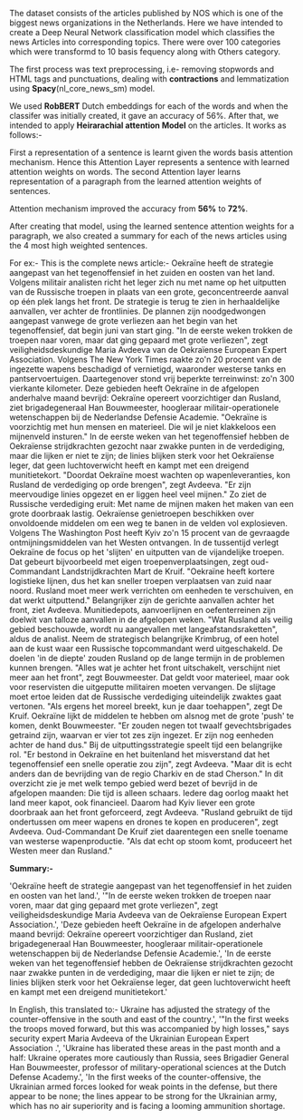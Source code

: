 The dataset consists of the articles published by NOS which is one of the biggest news organizations in the Netherlands. Here we have intended to create a Deep Neural Network classification
model which classifies the news Articles into corresponding topics. There were over 100 categories which were transformd to 10 basis fequency along with Others category.

The first process was text preprocessing, i.e- removing stopwords and HTML tags and punctuations, dealing with **contractions** and lemmatization using **Spacy**(nl_core_news_sm) model.

We used **RobBERT** Dutch embeddings for each of the words and when the classifer was initially created, it gave an accuracy of 56%. 
After that, we intended to apply **Heirarachial attention Model** on the articles. It works as follows:- 

First a representation of a sentence is learnt given the words basis attention mechanism. Hence this Attention Layer represents a sentence with learned attention weights on words.
The second Attention layer learns representation of a paragraph from the learned attention weights of sentences. 

Attention mechanism improved the accuracy from **56%** to **72%**.

After creating that model, using the learned sentence attention weights for a paragraph, we also created a summary for each of the news articles using the 4 most high weighted sentences. 

For ex:- This is the complete news article:- 
Oekraïne heeft de strategie aangepast van het tegenoffensief in het zuiden en oosten van het land. Volgens militair analisten richt het leger zich nu met name op het uitputten van de Russische troepen in plaats van een grote, geconcentreerde aanval op één plek langs het front. De strategie is terug te zien in herhaaldelijke aanvallen, ver achter de frontlinies. De plannen zijn noodgedwongen aangepast vanwege de grote verliezen aan het begin van het tegenoffensief, dat begin juni van start ging. "In de eerste weken trokken de troepen naar voren, maar dat ging gepaard met grote verliezen", zegt veiligheidsdeskundige Maria Avdeeva van de Oekraïense European Expert Association. Volgens The New York Times raakte zo'n 20 procent van de ingezette wapens beschadigd of vernietigd, waaronder westerse tanks en pantservoertuigen. Daartegenover stond vrij beperkte terreinwinst: zo'n 300 vierkante kilometer. Deze gebieden heeft Oekraïne in de afgelopen anderhalve maand bevrijd: Oekraïne opereert voorzichtiger dan Rusland, ziet brigadegeneraal Han Bouwmeester, hoogleraar militair-operationele wetenschappen bij de Nederlandse Defensie Academie. "Oekraïne is voorzichtig met hun mensen en materieel. Die wil je niet klakkeloos een mijnenveld insturen." In de eerste weken van het tegenoffensief hebben de Oekraïense strijdkrachten gezocht naar zwakke punten in de verdediging, maar die lijken er niet te zijn; de linies blijken sterk voor het Oekraïense leger, dat geen luchtoverwicht heeft en kampt met een dreigend munitietekort. "Doordat Oekraïne moest wachten op wapenleveranties, kon Rusland de verdediging op orde brengen", zegt Avdeeva. "Er zijn meervoudige linies opgezet en er liggen heel veel mijnen." Zo ziet de Russische verdediging eruit: Met name de mijnen maken het maken van een grote doorbraak lastig. Oekraïense genietroepen beschikken over onvoldoende middelen om een weg te banen in de velden vol explosieven. Volgens The Washington Post heeft Kyiv zo'n 15 procent van de gevraagde ontmijningsmiddelen van het Westen ontvangen. In de tussentijd verlegt Oekraïne de focus op het 'slijten' en uitputten van de vijandelijke troepen. Dat gebeurt bijvoorbeeld met eigen troepenverplaatsingen, zegt oud-Commandant Landstrijdkrachten Mart de Kruif. "Oekraïne heeft kortere logistieke lijnen, dus het kan sneller troepen verplaatsen van zuid naar noord. Rusland moet meer werk verrichten om eenheden te verschuiven, en dat werkt uitputtend." Belangrijker zijn de gerichte aanvallen achter het front, ziet Avdeeva. Munitiedepots, aanvoerlijnen en oefenterreinen zijn doelwit van talloze aanvallen in de afgelopen weken. "Wat Rusland als veilig gebied beschouwde, wordt nu aangevallen met langeafstandsraketten", aldus de analist. Neem de strategisch belangrijke Krimbrug, of een hotel aan de kust waar een Russische topcommandant werd uitgeschakeld. De doelen 'in de diepte' zouden Rusland op de lange termijn in de problemen kunnen brengen. "Alles wat je achter het front uitschakelt, verschijnt niet meer aan het front", zegt Bouwmeester. Dat geldt voor materieel, maar ook voor reservisten die uitgeputte militairen moeten vervangen. De slijtage moet ertoe leiden dat de Russische verdediging uiteindelijk zwaktes gaat vertonen. "Als ergens het moreel breekt, kun je daar toehappen", zegt De Kruif. Oekraïne lijkt de middelen te hebben om alsnog met de grote 'push' te komen, denkt Bouwmeester. "Er zouden negen tot twaalf gevechtsbrigades getraind zijn, waarvan er vier tot zes zijn ingezet. Er zijn nog eenheden achter de hand dus." Bij de uitputtingsstrategie speelt tijd een belangrijke rol. "Er bestond in Oekraïne en het buitenland het misverstand dat het tegenoffensief een snelle operatie zou zijn", zegt Avdeeva. "Maar dit is echt anders dan de bevrijding van de regio Charkiv en de stad Cherson." In dit overzicht zie je met welk tempo gebied werd bezet of bevrijd in de afgelopen maanden: Die tijd is alleen schaars. Iedere dag oorlog maakt het land meer kapot, ook financieel. Daarom had Kyiv liever een grote doorbraak aan het front geforceerd, zegt Avdeeva. "Rusland gebruikt de tijd ondertussen om meer wapens en drones te kopen en produceren", zegt Avdeeva. Oud-Commandant De Kruif ziet daarentegen een snelle toename van westerse wapenproductie. "Als dat echt op stoom komt, produceert het Westen meer dan Rusland."


**Summary:-**

'Oekraïne heeft de strategie aangepast van het tegenoffensief in het zuiden en oosten van het land.', '"In de eerste weken trokken de troepen naar voren, maar dat ging gepaard met grote verliezen", zegt veiligheidsdeskundige Maria Avdeeva van de Oekraïense European Expert Association.', 'Deze gebieden heeft Oekraïne in de afgelopen anderhalve maand bevrijd: Oekraïne opereert voorzichtiger dan Rusland, ziet brigadegeneraal Han Bouwmeester, hoogleraar militair-operationele wetenschappen bij de Nederlandse Defensie Academie.', 'In de eerste weken van het tegenoffensief hebben de Oekraïense strijdkrachten gezocht naar zwakke punten in de verdediging, maar die lijken er niet te zijn; de linies blijken sterk voor het Oekraïense leger, dat geen luchtoverwicht heeft en kampt met een dreigend munitietekort.'

In English, this translated to:- 
Ukraine has adjusted the strategy of the counter-offensive in the south and east of the country.', '"In the first weeks the troops moved forward, but this was accompanied by high losses," says security expert Maria Avdeeva of the Ukrainian European Expert Association .', 'Ukraine has liberated these areas in the past month and a half: Ukraine operates more cautiously than Russia, sees Brigadier General Han Bouwmeester, professor of military-operational sciences at the Dutch Defense Academy.', 'In the first weeks of the counter-offensive, the Ukrainian armed forces looked for weak points in the defense, but there appear to be none; the lines appear to be strong for the Ukrainian army, which has no air superiority and is facing a looming ammunition shortage.


